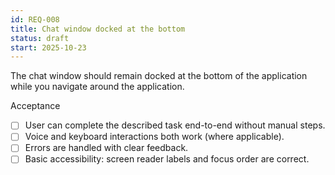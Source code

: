 ```yaml
---
id: REQ-008
title: Chat window docked at the bottom
status: draft
start: 2025-10-23
---
```

The chat window should remain docked at the bottom of the application while you navigate around the application.

Acceptance
- [ ] User can complete the described task end-to-end without manual steps.
- [ ] Voice and keyboard interactions both work (where applicable).
- [ ] Errors are handled with clear feedback.
- [ ] Basic accessibility: screen reader labels and focus order are correct.
